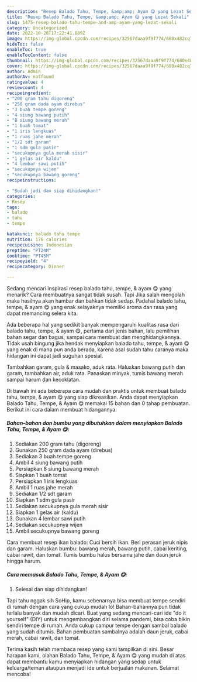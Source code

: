 ```yaml
---
description: "Resep Balado Tahu, Tempe, &amp;amp; Ayam 😋 yang Lezat Sekali"
title: "Resep Balado Tahu, Tempe, &amp;amp; Ayam 😋 yang Lezat Sekali"
slug: 1475-resep-balado-tahu-tempe-and-amp-ayam-yang-lezat-sekali
category: Uncategorized
date: 2022-10-28T17:22:41.809Z
image: https://img-global.cpcdn.com/recipes/32567daaa9f9f774/680x482cq70/balado-tahu-tempe-ayam-foto-resep-utama.jpg
hideToc: false
enableToc: true
enableTocContent: false
thumbnail: https://img-global.cpcdn.com/recipes/32567daaa9f9f774/680x482cq70/balado-tahu-tempe-ayam-foto-resep-utama.jpg
cover: https://img-global.cpcdn.com/recipes/32567daaa9f9f774/680x482cq70/balado-tahu-tempe-ayam-foto-resep-utama.jpg
author: Admin
authorAv: notfound
ratingvalue: 4
reviewcount: 4
recipeingredient:
- "200 gram tahu digoreng"
- "250 gram dada ayam direbus"
- "3 buah tempe goreng"
- "4 siung bawang putih"
- "8 siung bawang merah"
- "1 buah tomat"
- "1 iris lengkuas"
- "1 ruas jahe merah"
- "1/2 sdt garam"
- "1 sdm gula pasir"
- "secukupnya gula merah sisir"
- "1 gelas air kaldu"
- "4 lembar sawi putih"
- "secukupnya wijen"
- "secukupnya bawang goreng"
recipeinstructions:

- "Sudah jadi dan siap dihidangkan!"
categories:
- Resep
tags:
- balado
- tahu
- tempe

katakunci: balado tahu tempe 
nutrition: 176 calories
recipecuisine: Indonesian
preptime: "PT24M"
cooktime: "PT45M"
recipeyield: "4"
recipecategory: Dinner

---
```



Sedang mencari inspirasi resep balado tahu, tempe, &amp; ayam 😋 yang menarik? Cara membuatnya sangat tidak susah. Tapi Jika salah mengolah maka hasilnya akan hambar dan bahkan tidak sedap. Padahal balado tahu, tempe, &amp; ayam 😋 yang enak selayaknya memiliki aroma dan rasa yang dapat memancing selera kita.


Ada beberapa hal yang sedikit banyak mempengaruhi kualitas rasa dari balado tahu, tempe, &amp; ayam 😋, pertama dari jenis bahan, lalu pemilihan bahan segar dan bagus, sampai cara membuat dan menghidangkannya. Tidak usah bingung jika hendak menyiapkan balado tahu, tempe, &amp; ayam 😋 yang enak di mana pun anda berada, karena asal sudah tahu caranya maka hidangan ini dapat jadi suguhan spesial.

Tambahkan garam, gula &amp; masako, aduk rata. Haluskan bawang putih dan garam, tambahkan air, aduk rata. Panaskan minyak, tumis bawang merah sampai harum dan kecoklatan.


Di bawah ini ada beberapa cara mudah dan praktis untuk membuat balado tahu, tempe, &amp; ayam 😋 yang siap dikreasikan. Anda dapat menyiapkan Balado Tahu, Tempe, &amp; Ayam 😋 memakai 15 bahan dan 0 tahap pembuatan. Berikut ini cara dalam membuat hidangannya.

<!--inarticleads1-->

##### Bahan-bahan dan bumbu yang dibutuhkan dalam menyiapkan Balado Tahu, Tempe, &amp; Ayam 😋:

1. Sediakan 200 gram tahu (digoreng)
1. Gunakan 250 gram dada ayam (direbus)
1. Sediakan 3 buah tempe goreng
1. Ambil 4 siung bawang putih
1. Persiapkan 8 siung bawang merah
1. Siapkan 1 buah tomat
1. Persiapkan 1 iris lengkuas
1. Ambil 1 ruas jahe merah
1. Sediakan 1/2 sdt garam
1. Siapkan 1 sdm gula pasir
1. Sediakan secukupnya gula merah sisir
1. Siapkan 1 gelas air (kaldu)
1. Gunakan 4 lembar sawi putih
1. Sediakan secukupnya wijen
1. Ambil secukupnya bawang goreng


Cara membuat resep ikan balado: Cuci bersih ikan. Beri perasan jeruk nipis dan garam. Haluskan bumbu: bawang merah, bawang putih, cabai keriting, cabai rawit, dan tomat. Tumis bumbu halus bersama jahe dan daun jeruk hingga harum. 

<!--inarticleads2-->

##### Cara memasak Balado Tahu, Tempe, &amp; Ayam 😋:


1. Selesai dan siap dihidangkan!

Tapi tahu nggak sih SoHip, kamu sebenarnya bisa membuat tempe sendiri di rumah dengan cara yang cukup mudah lo! Bahan-bahannya pun tidak terlalu banyak dan mudah dicari. Buat yang sedang mencari-cari ide &#34;do it yourself&#34; (DIY) untuk mengembangkan diri selama pandemi, bisa coba bikin sendiri tempe di rumah. Anda cukup campur tempe dengan sambal balado yang sudah ditumis. Bahan pembuatan sambalnya adalah daun jeruk, cabai merah, cabai rawit, dan tomat. 

Terima kasih telah membaca resep yang kami tampilkan di sini. Besar harapan kami, olahan Balado Tahu, Tempe, &amp; Ayam 😋 yang mudah di atas dapat membantu kamu menyiapkan hidangan yang sedap untuk keluarga/teman ataupun menjadi ide untuk berjualan makanan. Selamat mencoba!
